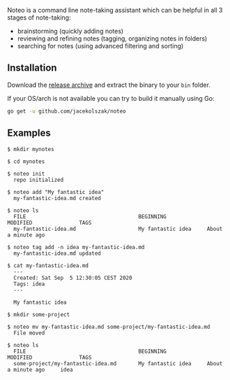 Noteo is a command line note-taking assistant which can be helpful in all 3 stages of note-taking:

* brainstorming (quickly adding notes)
* reviewing and refining notes (tagging, organizing notes in folders)
* searching for notes (using advanced filtering and sorting)

## Installation

Download the [release archive](https://github.com/jacekolszak/noteo/releases) and extract the binary to your `bin` folder.

If your OS/arch is not available you can try to build it manually using Go:

```bash
go get -u github.com/jacekolszak/noteo
```

## Examples

```
$ mkdir mynotes

$ cd mynotes

$ noteo init
  repo initialized

$ noteo add "My fantastic idea"
  my-fantastic-idea.md created

$ noteo ls
  FILE                                    BEGINNING             MODIFIED               TAGS
  my-fantastic-idea.md                    My fantastic idea     About a minute ago

$ noteo tag add -n idea my-fantastic-idea.md
  my-fantastic-idea.md updated

$ cat my-fantastic-idea.md 
  ---
  Created: Sat Sep  5 12:30:05 CEST 2020
  Tags: idea
  ---
  
  My fantastic idea

$ mkdir some-project

$ noteo mv my-fantastic-idea.md some-project/my-fantastic-idea.md
  File moved

$ noteo ls
  FILE                                    BEGINNING             MODIFIED               TAGS
  some-project/my-fantastic-idea.md       My fantastic idea     About a minute ago     idea
```
